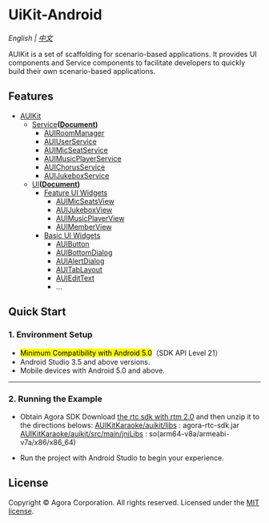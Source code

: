 # UiKit-Android

*English | [中文](README.zh.md)*

AUIKit is a set of scaffolding for scenario-based applications. It provides UI components and Service components to facilitate developers to quickly build their own scenario-based applications.

## Features
- [AUIKit](auikit)
  - [Service](auikit/src/main/java/io/agora/auikit/service)**([Document](doc/AUIKit-Service.md))**
    - [AUIRoomManager](auikit/src/main/java/io/agora/auikit/service/IAUIRoomManager.java)
    - [AUIUserService](auikit/src/main/java/io/agora/auikit/service/IAUIUserService.java)
    - [AUIMicSeatService](auikit/src/main/java/io/agora/auikit/service/IAUIMicSeatService.java)
    - [AUIMusicPlayerService](auikit/src/main/java/io/agora/auikit/service/IAUIMusicPlayerService.java)
    - [AUIChorusService](auikit/src/main/java/io/agora/auikit/service/IAUIChorusService.java)
    - [AUIJukeboxService](auikit/src/main/java/io/agora/auikit/service/IAUIJukeboxService.java)
  - [UI](auikit/src/main/java/io/agora/auikit/ui)**([Document](doc/AUIKit-UI.md))**
    - [Feature UI Widgets](auikit/src/main/java/io/agora/auikit/ui)
      - [AUIMicSeatsView](auikit/src/main/java/io/agora/auikit/ui/micseats/IMicSeatsView.java)
      - [AUIJukeboxView](auikit/src/main/java/io/agora/auikit/ui/jukebox/IAUIJukeboxView.java)
      - [AUIMusicPlayerView](auikit/src/main/java/io/agora/auikit/ui/musicplayer/IMusicPlayerView.java)
      - [AUIMemberView](auikit/src/main/java/io/agora/auikit/ui/member/IMemberListView.java)
    - [Basic UI Widgets](auikit/src/main/java/io/agora/auikit/ui/basic)
      - [AUIButton](auikit/src/main/java/io/agora/auikit/ui/basic/AUIButton.java)
      - [AUIBottomDialog](auikit/src/main/java/io/agora/auikit/ui/basic/AUIBottomDialog.java)
      - [AUIAlertDialog](auikit/src/main/java/io/agora/auikit/ui/basic/AUIAlertDialog.java)
      - [AUITabLayout](auikit/src/main/java/io/agora/auikit/ui/basic/AUITabLayout.java)
      - [AUIEditText](auikit/src/main/java/io/agora/auikit/ui/basic/AUIEditText.java)
      - ...

## Quick Start

### 1. Environment Setup

- <mark>Minimum Compatibility with Android 5.0</mark>（SDK API Level 21）
- Android Studio 3.5 and above versions.
- Mobile devices with Android 5.0 and above.

---

### 2. Running the Example
- Obtain Agora SDK
  Download [the rtc sdk with rtm 2.0](https://download.agora.io/null/Agora_Native_SDK_for_Android_rel.v4.1.1.30_49294_FULL_20230512_1606_264137.zip) and then unzip it to the directions belows:
  [AUIKitKaraoke/auikit/libs](auikit/libs) : agora-rtc-sdk.jar
  [AUIKitKaraoke/auikit/src/main/jniLibs](auikit/src/main/jniLibs) : so(arm64-v8a/armeabi-v7a/x86/x86_64)

- Run the project with Android Studio to begin your experience.

## License
Copyright © Agora Corporation. All rights reserved.
Licensed under the [MIT license](LICENSE).